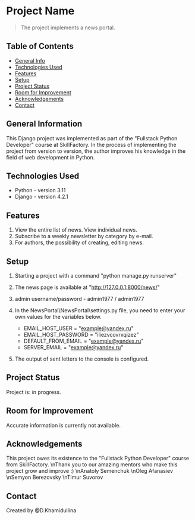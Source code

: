 # Project Name
> The project implements a news portal.

## Table of Contents
* [General Info](#general-information)
* [Technologies Used](#technologies-used)
* [Features](#features)
* [Setup](#setup)
* [Project Status](#project-status)
* [Room for Improvement](#room-for-improvement)
* [Acknowledgements](#acknowledgements)
* [Contact](#contact)


## General Information
This Django project was implemented as part of the "Fullstack Python Developer" course at SkillFactory.
In the process of implementing the project from version to version, the author improves his knowledge in the field of web development in Python.


## Technologies Used
- Python - version 3.11
- Django - version 4.2.1


## Features
1. View the entire list of news. View individual news.
2. Subscribe to a weekly newsletter by category by e-mail.
3. For authors, the possibility of creating, editing news.




## Setup

1. Starting a project with a command "python manage.py runserver"

2. The news page is available at "http://127.0.0.1:8000/news/"

3. admin username/password - admin1977 / admin1977

4. In the NewsPortal\NewsPortal\settings.py file, you need to enter your own values ​​for the variables below.
   - EMAIL_HOST_USER = "example@yandex.ru"
   - EMAIL_HOST_PASSWORD = "iliezvcovrxqizez"
   - DEFAULT_FROM_EMAIL = "example@yandex.ru"
   - SERVER_EMAIL = "example@yandex.ru"

   
6. The output of sent letters to the console is configured.



## Project Status
Project is: in progress.


## Room for Improvement
Accurate information is currently not available.



## Acknowledgements
This project owes its existence to the "Fullstack Python Developer" course from SkillFactory.
\nThank you to our amazing mentors who make this project grow and improve :)
\nAnatoly Semenchuk
\nOleg Afanasiev
\nSemyon Berezovsky
\nTimur Suvorov


## Contact
Created by @D.Khamidullina
